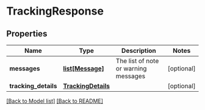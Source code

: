 # TrackingResponse

## Properties
Name | Type | Description | Notes
------------ | ------------- | ------------- | -------------
**messages** | [**list[Message]**](Message.md) | The list of note or warning messages | [optional] 
**tracking_details** | [**TrackingDetails**](TrackingDetails.md) |  | [optional] 

[[Back to Model list]](../README.md#documentation-for-models) [[Back to README]](../README.md)


